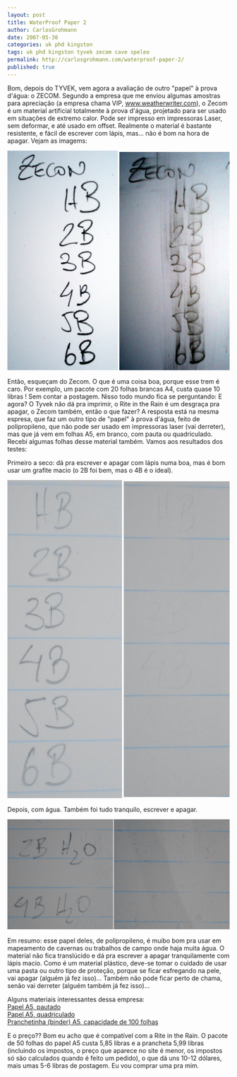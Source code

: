 ```yaml
---
layout: post
title: WaterProof Paper 2
author: CarlosGrohmann
date: 2007-05-30
categories: uk phd kingston 
tags: uk phd kingston tyvek zecom cave speleo
permalink: http://carlosgrohmann.com/waterproof-paper-2/
published: true
---
```



Bom, depois do TYVEK, vem agora a avaliação de outro "papel" à prova d'água: o ZECOM. Segundo a empresa que me enviou algumas amostras para apreciação (a empresa chama VIP, www.weatherwriter.com), o Zecom é um material artificial totalmente à prova d'água, projetado para ser usado em situações de extremo calor. Pode ser impresso em impressoras Laser, sem deformar, e até usado em offset. Realmente o material é bastante resistente, e fácil de escrever com lápis, mas... não é bom na hora de apagar. Vejam as imagems:  

![](/img/zecom.jpg)  

Então, esqueçam do Zecom. O que é uma coisa boa, porque esse trem é caro. Por exemplo, um pacote com 20 folhas brancas A4, custa quase 10 libras ! Sem contar a postagem. Nisso todo mundo fica se perguntando: E agora? O Tyvek não dá pra imprimir, o Rite in the Rain é um desgraça pra apagar, o Zecom também, então o que fazer? A resposta está na mesma espresa, que faz um outro tipo de "papel" à prova d'água, feito de polipropileno, que não pode ser usado em impressoras laser (vai derreter), mas que já vem em folhas A5, em branco, com pauta ou quadriculado. Recebi algumas folhas desse material também. Vamos aos resultados dos testes:  

Primeiro a seco: dá pra escrever e apagar com lápis numa boa, mas é bom usar um grafite macio (o 2B foi bem, mas o 4B é o ideal).  

![](/img/wpp_1.jpg)  

Depois, com água. Também foi tudo tranquilo, escrever e apagar.  

![](/img/wpp_2.jpg)  

Em resumo: esse papel deles, de polipropileno, é muibo bom pra usar em mapeamento de cavernas ou trabalhos de campo onde haja muita água. O material não fica translúcido e dá pra escrever a apagar tranquilamente com lápis macio. Como é um material plástico, deve-se tomar o cuidado de usar uma pasta ou outro tipo de proteção, porque se ficar esfregando na pele, vai apagar (alguém já fez isso)... Também não pode ficar perto de chama, senão vai derreter (alguém também já fez isso)...  

Alguns materiais interessantes dessa empresa:  
[Papel A5, pautado](http://www.weatherwriter.co.uk/index.asp?function=DISPLAYPRODUCT&productid=73)  
[Papel A5, quadriculado](http://www.weatherwriter.co.uk/index.asp?function=DISPLAYPRODUCT&productid=74)  
[Pranchetinha (binder) A5, capacidade de 100 folhas](http://www.weatherwriter.co.uk/index.asp?function=DISPLAYPRODUCT&productid=72)  

E o preço?? Bom eu acho que é compatível com a Rite in the Rain. O pacote de 50 folhas do papel A5 custa 5,85 libras e a prancheta 5,99 libras (incluindo os impostos, o preço que aparece no site é menor, os impostos só são calculados quando é feito um pedido), o que dá uns 10-12 dólares, mais umas 5-6 libras de postagem. Eu vou comprar uma pra mim.
